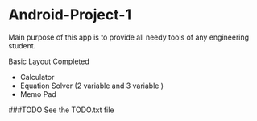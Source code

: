 # Android-Project-1


Main purpose of this app is to provide all needy tools of any engineering student. 

Basic Layout Completed 
- Calculator 
- Equation Solver (2 variable and 3 variable )
- Memo Pad 

###TODO 
See the TODO.txt file 